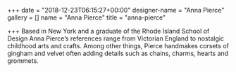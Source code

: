 +++
date = "2018-12-23T06:15:27+00:00"
designer-name = "Anna Pierce"
gallery = []
name = "Anna Pierce"
title = "anna-pierce"

+++
Based in New York and a graduate of the Rhode Island School of Design Anna Pierce’s references range from Victorian England to nostalgic childhood arts and crafts. Among other things, Pierce handmakes corsets of gingham and velvet often adding details such as chains, charms, hearts and grommets.
